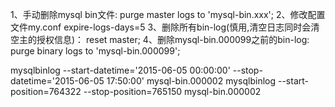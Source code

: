 1、手动删除mysql bin文件:
purge master logs to 'mysql-bin.xxx'; 
2、修改配置文件my.conf
expire-logs-days=5
3、删除所有bin-log(慎用,清空日志同时会清空主的授权信息)：
reset master;
4、删除mysql-bin.000099之前的bin-log:
purge binary logs to 'mysql-bin.000099';



mysqlbinlog --start-datetime='2015-06-05 00:00:00' --stop-datetime='2015-06-05 17:50:00' mysql-bin.000002
mysqlbinlog --start-position=764322 --stop-position=765150 mysql-bin.000002
